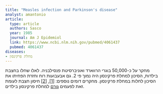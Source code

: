 ```yaml
---
title: "Measles infection and Parkinson's disease"
analyst: amantonio
article:
  type: article
  authors: Sasco
  year: 1985
  journal: Am J Epidemiol
  link: https://www.ncbi.nlm.nih.gov/pubmed/4061437
  pubmed: 4061437
diseases:
- מחלת פרקינסון
---
```


מחקר על כ-50,000 בוגרי הרווארד ואוניברסיטת פנסילבניה. לאלו שחלו בחצבת בילדות, הסיכון למחלת פרקינסון היה נמוך פי 2. גם אבעבועות רוח וחזרת הפחיתו את הסיכון לחלות במחלת פרקינסון.
מחקרים דומים נוספים: [[1]](https://www.ncbi.nlm.nih.gov/pubmed/5015581), [[2]](https://www.ncbi.nlm.nih.gov/labs/articles/5074681/)
חיסון חצבת לעומת זאת לפעמים [גורם](https://www.ncbi.nlm.nih.gov/pubmed/1350062) למחלת פרקינסון בילדים.
